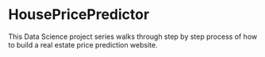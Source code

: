 # HousePricePredictor
This Data Science project series walks through step by step process of how to build a real estate price prediction website. 
